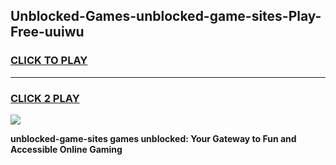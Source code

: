 
## Unblocked-Games-unblocked-game-sites-Play-Free-uuiwu
<h3>
<a href="https://premium76.site?title=unblocked-game-sites&ref=21A">CLICK TO PLAY</a></h3>
<hr>

<h3>
<a href="https://premium76.site?title=unblocked-game-sites&ref=21A">CLICK 2 PLAY</a>
  
</h3>

<a href="https://premium76.site?title=unblocked-game-sites&ref=21A"><img src="https://clearcache.store/games.png"></a>


**unblocked-game-sites games unblocked: Your Gateway to Fun and Accessible Online Gaming**
